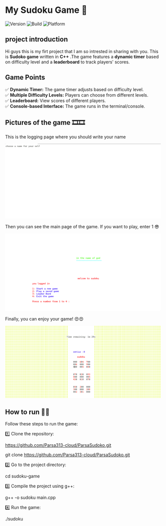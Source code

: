 # My Sudoku Game 🧩  

![Version](https://img.shields.io/badge/version-1.00-green)
![Build](https://img.shields.io/badge/build-passing-brightgreen)
![Platform](https://img.shields.io/badge/Platform-Windows-blue)

## project introduction
Hi guys this is my firt project that I am so intrested in sharing with you.
This is **Sudoko game** written in **C++** .The game features a **dynamic timer** based on difficulty level and a **leaderboard** to track players' scores.
## Game Points
✅ **Dynamic Timer:** The game timer adjusts based on difficulty level.  
✅ **Multiple Difficulty Levels:** Players can choose from different levels.  
✅ **Leaderboard:** View scores of different players.  
✅ **Console-based Interface:** The game runs in the terminal/console.

## Pictures of the game 🎞️🎞️


This is the logging page where you should write your name  



![Logging Page](Images/logging_page.png)



Then you can see the main page of the game. If you want to play, enter 1 😎  


![Menu Page](Images/Menu_page.png)



Finally, you can enjoy your game! 😍😍  


![Main Page](Images/Main_page.png)




## How to run 🎊🎊
Follow these steps to run the game:  

1️⃣ Clone the repository:  

https://github.com/Parsa313-cloud/ParsaSudoko.git

git clone https://github.com/Parsa313-cloud/ParsaSudoko.git

2️⃣ Go to the project directory:

cd sudoku-game

3️⃣ Compile the project using g++:

g++ -o sudoku main.cpp

4️⃣ Run the game:

./sudoku

